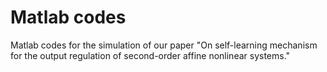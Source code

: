 # Matlab codes
Matlab codes for the simulation of our paper "On self-learning mechanism for the output regulation of second-order affine nonlinear systems." 
